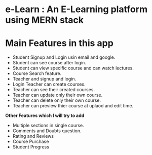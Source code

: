 # e-Learn : An E-Learning platform using MERN stack  
  
<!-- **Deployed Link** - [Visit](https://etutor.vercel.app) -->

# **Main Features in this app**
- Student Signup and Login usin email and google.
- Student can see course after login.
- Student can view specific course and can watch lectures.
- Course Search feature.
- Teacher and signup and login.
- Login Teacher can create courses.
- Teacher can see their created courses.
- Teacher can update only their own course.
- Teacher can delete only their own course.
- Teacher can preview thier course at uplaod and edit time.

**Other Features which I will try to add**
- Multiple sections in single course.
- Comments and Doubts question.
- Rating and Reviews
- Course Purchase
- Student Progress

<!-- # Technologies Used   -->

<!-- **Client Side**  
- React 
- React-dom
- React-scripts 
   
**Server Side**   
- MongoDB
- Mongoose
- Express
- Nodemon
- CORS
- Dotenv -->

